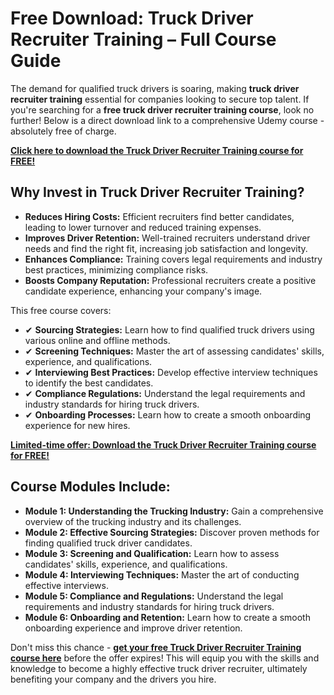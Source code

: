 # Free Download: Truck Driver Recruiter Training – Full Course Guide

The demand for qualified truck drivers is soaring, making **truck driver recruiter training** essential for companies looking to secure top talent. If you're searching for a **free truck driver recruiter training course**, look no further! Below is a direct download link to a comprehensive Udemy course - absolutely free of charge.

[**Click here to download the Truck Driver Recruiter Training course for FREE!**](https://udemywork.com/truck-driver-recruiter-training)

## Why Invest in Truck Driver Recruiter Training?

*   **Reduces Hiring Costs:** Efficient recruiters find better candidates, leading to lower turnover and reduced training expenses.
*   **Improves Driver Retention:** Well-trained recruiters understand driver needs and find the right fit, increasing job satisfaction and longevity.
*   **Enhances Compliance:** Training covers legal requirements and industry best practices, minimizing compliance risks.
*   **Boosts Company Reputation:** Professional recruiters create a positive candidate experience, enhancing your company's image.

This free course covers:

*   ✔ **Sourcing Strategies:** Learn how to find qualified truck drivers using various online and offline methods.
*   ✔ **Screening Techniques:** Master the art of assessing candidates' skills, experience, and qualifications.
*   ✔ **Interviewing Best Practices:** Develop effective interview techniques to identify the best candidates.
*   ✔ **Compliance Regulations:** Understand the legal requirements and industry standards for hiring truck drivers.
*   ✔ **Onboarding Processes:** Learn how to create a smooth onboarding experience for new hires.

[**Limited-time offer: Download the Truck Driver Recruiter Training course for FREE!**](https://udemywork.com/truck-driver-recruiter-training)

## Course Modules Include:

*   **Module 1: Understanding the Trucking Industry:** Gain a comprehensive overview of the trucking industry and its challenges.
*   **Module 2: Effective Sourcing Strategies:** Discover proven methods for finding qualified truck driver candidates.
*   **Module 3: Screening and Qualification:** Learn how to assess candidates' skills, experience, and qualifications.
*   **Module 4: Interviewing Techniques:** Master the art of conducting effective interviews.
*   **Module 5: Compliance and Regulations:** Understand the legal requirements and industry standards for hiring truck drivers.
*   **Module 6: Onboarding and Retention:** Learn how to create a smooth onboarding experience and improve driver retention.

Don't miss this chance - **[get your free Truck Driver Recruiter Training course here](https://udemywork.com/truck-driver-recruiter-training)** before the offer expires! This will equip you with the skills and knowledge to become a highly effective truck driver recruiter, ultimately benefiting your company and the drivers you hire.
